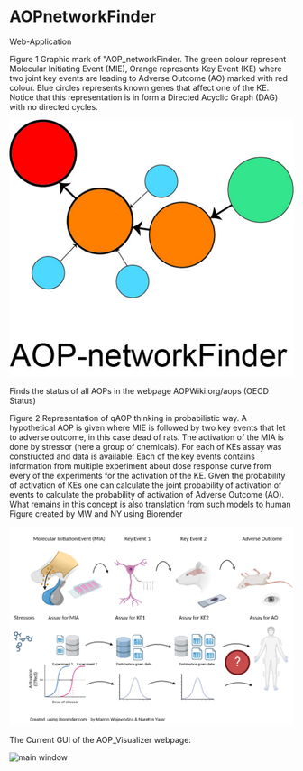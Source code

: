 # AOPnetworkFinder

Web-Application

Figure 1 Graphic mark of "AOP_networkFinder. The green colour represent Molecular Initiating Event (MIE), Orange represents Key Event (KE) where two joint key events are leading to Adverse Outcome (AO) marked with red colour. Blue circles represents known genes that affect one of the KE. Notice that this representation is in form a Directed Acyclic Graph (DAG) with no directed cycles.

![alt text|100](/images/AOP-networkFinder.jpg)

Finds the status of all AOPs in the webpage AOPWiki.org/aops (OECD Status)

Figure 2  Representation of qAOP thinking in probabilistic way. A hypothetical AOP is given where MIE is followed by two key events that let to adverse outcome, in this case dead of rats. The activation of the MIA is done by stressor (here a group of chemicals). For each of KEs assay was constructed and data is available. Each of the key events contains information from multiple experiment about dose response curve from every of the experiments for the activation of the KE. Given the probability of activation of KEs one can calculate the joint probability of activation of events to calculate the probability of activation of Adverse Outcome (AO). What remains in this concept is also translation from such models to human Figure created by MW and NY using Biorender

 ![alt text](/images/Bayesian_figure.png)


The Current GUI of the AOP_Visualizer webpage:

 ![main window](/images/AOP_Visualizer_GUI_web-page)
